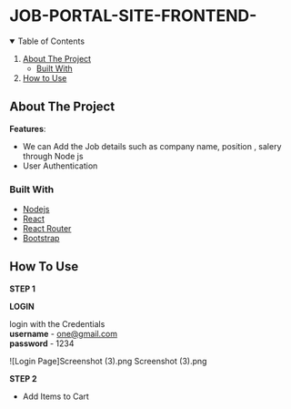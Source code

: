 # JOB-PORTAL-SITE-FRONTEND-

<!-- TABLE OF CONTENTS -->
<details open="open">
  <summary>Table of Contents</summary>
  <ol>
    <li>
      <a href="#about-the-project">About The Project</a>
      <ul>
        <li><a href="#built-with">Built With</a></li>
      </ul>
    </li>
    <li><a href="#usage">How to Use</a></li>
  </ol>
</details>


## About The Project

**Features**:

- We can Add the Job details such as company name, position , salery through Node js 
- User Authentication


### Built With


- [Nodejs](https://www.Nodejsproject.com)
- [React](https://reactjs.org/)
- [React Router](https://reactrouter.com/)
- [Bootstrap](https://getbootstrap.com)


<!-- USAGE EXAMPLES -->

## How To Use

**STEP 1**

**LOGIN**  

login with the Credentials <br>
**username** - one@gmail.com<br>
**password** - 1234


![Login Page]Screenshot (3).png
Screenshot (3).png






**STEP 2**

- Add Items to Cart




